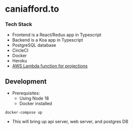 # caniafford.to

### Tech Stack
- Frontend is a React/Redux app in Typescript
- Backend is a Koa app in Typescript
- PostgreSQL database
- CircleCI
- Docker
- Heroku
- [AWS Lambda function for projections](https://us-east-1.console.aws.amazon.com/lambda/home?region=us-east-1#/functions/caniaffordto_projections?newFunction=true&tab=code)
## Development
- Prerequisites:
    - Using Node 18
    - Docker installed

```
docker-compose up
```
- This will bring up api server, web server, and postgres DB